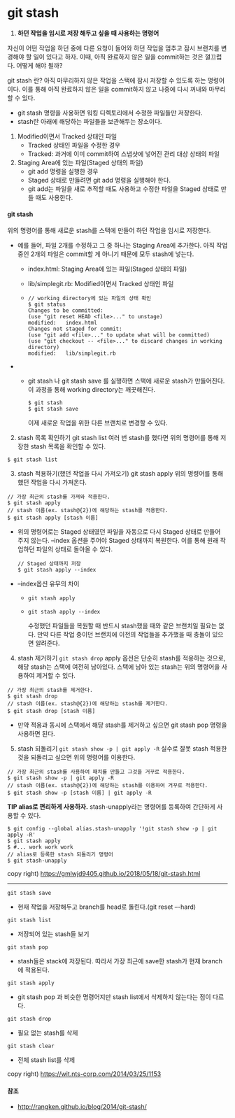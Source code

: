 # git stash
1. **하던 작업을 임시로 저장 해두고 싶을 때 사용하는 명령어**

자신이 어떤 작업을 하던 중에 다른 요청이 들어와 하던 작업을 멈추고 잠시 브랜치를 변경해야 할 일이 있다고 하자. 이때, 아직 완료하지 않은 일을 commit하는 것은 껄끄럽다. 어떻게 해야 될까?

git stash 란?
아직 마무리하지 않은 작업을 스택에 잠시 저장할 수 있도록 하는 명령어이다. 이를 통해 아직 완료하지 않은 일을 commit하지 않고 나중에 다시 꺼내와 마무리할 수 있다.

- git stash 명령을 사용하면 워킹 디렉토리에서 수정한 파일들만 저장한다.
- stash란 아래에 해당하는 파일들을 보관해두는 장소이다.

1. Modified이면서 Tracked 상태인 파일
   - Tracked 상태인 파일을 수정한 경우
   - Tracked: 과거에 이미 commit하여 스냅샷에 넣어진 관리 대상 상태의 파일
2. Staging Area에 있는 파일(Staged 상태의 파일)
   - git add 명령을 실행한 경우
   - Staged 상태로 만들려면 git add 명령을 실행해야 한다.
   - git add는 파일을 새로 추적할 때도 사용하고 수정한 파일을 Staged 상태로 만들 때도 사용한다.

#### git stash
위의 명령어를 통해 새로운 stash를 스택에 만들어 하던 작업을 임시로 저장한다.

- 예를 들어, 파일 2개를 수정하고 그 중 하나는 Staging Area에 추가한다. 아직 작업 중인 2개의 파일은 commit할 게 아니기 때문에 모두 stash에 넣는다.

  - index.html: Staging Area에 있는 파일(Staged 상태의 파일)

  - lib/simplegit.rb: Modified이면서 Tracked 상태인 파일

  - ```
    // working directory에 있는 파일의 상태 확인
    $ git status
    Changes to be committed:
    (use "git reset HEAD <file>..." to unstage)
    modified:   index.html
    Changes not staged for commit:
    (use "git add <file>..." to update what will be committed)
    (use "git checkout -- <file>..." to discard changes in working directory)
    modified:   lib/simplegit.rb
    ```

  

- - git stash 나 git stash save 를 실행하면 스택에 새로운 stash가 만들어진다. 이 과정을 통해 working directory는 깨끗해진다.

    ```
    $ git stash
    $ git stash save
    ```

    이제 새로운 작업을 위한 다른 브랜치로 변경할 수 있다.



2. stash 목록 확인하기
   git stash list
   여러 번 stash를 했다면 위의 명령어를 통해 저장한 stash 목록을 확인할 수 있다.

```
$ git stash list
```



3. stash 적용하기(했던 작업을 다시 가져오기)
    git stash apply
    위의 명령어를 통해 했던 작업을 다시 가져온다.

  ```
  // 가장 최근의 stash를 가져와 적용한다.
  $ git stash apply
  // stash 이름(ex. stash@{2})에 해당하는 stash를 적용한다.
  $ git stash apply [stash 이름]
  ```

- 위의 명령어로는 Staged 상태였던 파일을 자동으로 다시 Staged 상태로 만들어 주지 않는다. –index 옵션을 주어야 Staged 상태까지 복원한다. 이를 통해 원래 작업하던 파일의 상태로 돌아올 수 있다.

  ```
  // Staged 상태까지 저장
  $ git stash apply --index
  ```

- –index옵션 유무의 차이

  - `git stash apply`

  - `git stash apply --index`

    수정했던 파일들을 복원할 때 반드시 stash했을 때와 같은 브랜치일 필요는 없다. 만약 다른 작업 중이던 브랜치에 이전의 작업들을 추가했을 때 충돌이 있으면 알려준다.
    

4. stash 제거하기
    `git stash drop`
    apply 옵션은 단순히 stash를 적용하는 것으로, 해당 stash는 스택에 여전히 남아있다. 스택에 남아 있는 stash는 위의 명령어을 사용하여 제거할 수 있다.

  ````
  // 가장 최근의 stash를 제거한다.
  $ git stash drop
  // stash 이름(ex. stash@{2})에 해당하는 stash를 제거한다.
  $ git stash drop [stash 이름]
  ````

- 만약 적용과 동시에 스택에서 해당 stash를 제거하고 싶으면 git stash pop 명령을 사용하면 된다.

5. stash 되돌리기
`git stash show -p | git apply -R`
실수로 잘못 stash 적용한 것을 되돌리고 싶으면 위의 명령어를 이용한다.

```
// 가장 최근의 stash를 사용하여 패치를 만들고 그것을 거꾸로 적용한다.
$ git stash show -p | git apply -R
// stash 이름(ex. stash@{2})에 해당하는 stash를 이용하여 거꾸로 적용한다.
$ git stash show -p [stash 이름] | git apply -R
```

**TIP alias로 편리하게 사용하자.**
stash-unapply라는 명령어를 등록하여 간단하게 사용할 수 있다.

```
$ git config --global alias.stash-unapply '!git stash show -p | git apply -R'
$ git stash apply
$ #... work work work
// alias로 등록한 stash 되돌리기 명령어
$ git stash-unapply
```



copy right) https://gmlwjd9405.github.io/2018/05/18/git-stash.html



---



`git stash save`

- 현재 작업을 저장해두고 branch를 head로 돌린다.(git reset –-hard)

`git stash list`

- 저장되어 있는 stash들 보기

`git stash pop`

- stash들은 stack에 저장된다. 따라서 가장 최근에 save한 stash가 현재 branch에 적용된다.

`git stash apply`

- git stash pop 과 비슷한 명령어지만 stash list에서 삭제하지 않는다는 점이 다르다.

`git stash drop`

- 필요 없는 stash를 삭제

`git stash clear`

- 전체 stash list를 삭제



copy right) https://wit.nts-corp.com/2014/03/25/1153



#### 참조

- http://rangken.github.io/blog/2014/git-stash/